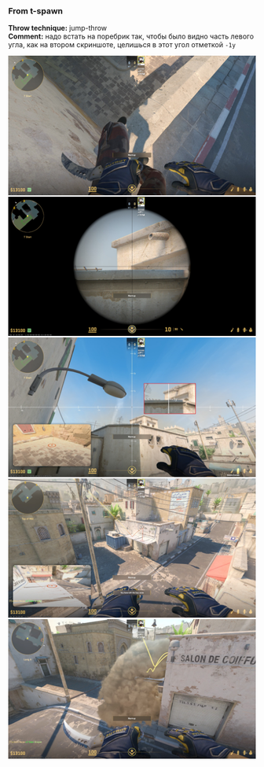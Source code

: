 ### From t-spawn
**Throw technique:** jump-throw  
**Comment:** надо встать на поребрик так, чтобы было видно часть левого угла, как на втором скриншоте, целишься в этот угол отметкой `-1y`

![](img/tspawn-long-corner_0.jpg)![](img/tspawn-long-corner_1.jpg)![](img/tspawn-long-corner_2.jpg)![](img/tspawn-long-corner_3.jpg)![](img/tspawn-long-corner_4.jpg)
